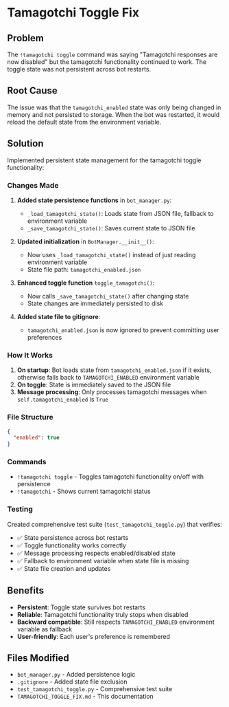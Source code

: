 # Tamagotchi Toggle Fix

## Problem
The `!tamagotchi toggle` command was saying "Tamagotchi responses are now disabled" but the tamagotchi functionality continued to work. The toggle state was not persistent across bot restarts.

## Root Cause
The issue was that the `tamagotchi_enabled` state was only being changed in memory and not persisted to storage. When the bot was restarted, it would reload the default state from the environment variable.

## Solution
Implemented persistent state management for the tamagotchi toggle functionality:

### Changes Made

1. **Added state persistence functions** in `bot_manager.py`:
   - `_load_tamagotchi_state()`: Loads state from JSON file, fallback to environment variable
   - `_save_tamagotchi_state()`: Saves current state to JSON file

2. **Updated initialization** in `BotManager.__init__()`:
   - Now uses `_load_tamagotchi_state()` instead of just reading environment variable
   - State file path: `tamagotchi_enabled.json`

3. **Enhanced toggle function** `toggle_tamagotchi()`:
   - Now calls `_save_tamagotchi_state()` after changing state
   - State changes are immediately persisted to disk

4. **Added state file to gitignore**:
   - `tamagotchi_enabled.json` is now ignored to prevent committing user preferences

### How It Works

1. **On startup**: Bot loads state from `tamagotchi_enabled.json` if it exists, otherwise falls back to `TAMAGOTCHI_ENABLED` environment variable
2. **On toggle**: State is immediately saved to the JSON file
3. **Message processing**: Only processes tamagotchi messages when `self.tamagotchi_enabled` is `True`

### File Structure
```json
{
  "enabled": true
}
```

### Commands
- `!tamagotchi toggle` - Toggles tamagotchi functionality on/off with persistence
- `!tamagotchi` - Shows current tamagotchi status

### Testing
Created comprehensive test suite (`test_tamagotchi_toggle.py`) that verifies:
- ✅ State persistence across bot restarts
- ✅ Toggle functionality works correctly
- ✅ Message processing respects enabled/disabled state
- ✅ Fallback to environment variable when state file is missing
- ✅ State file creation and updates

## Benefits
- **Persistent**: Toggle state survives bot restarts
- **Reliable**: Tamagotchi functionality truly stops when disabled
- **Backward compatible**: Still respects `TAMAGOTCHI_ENABLED` environment variable as fallback
- **User-friendly**: Each user's preference is remembered

## Files Modified
- `bot_manager.py` - Added persistence logic
- `.gitignore` - Added state file exclusion
- `test_tamagotchi_toggle.py` - Comprehensive test suite
- `TAMAGOTCHI_TOGGLE_FIX.md` - This documentation
